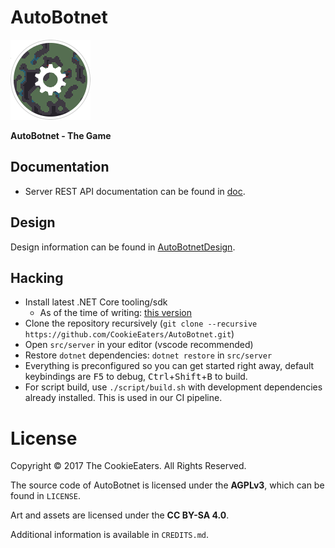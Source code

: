 
# AutoBotnet

<img src="media/logo.png" width="128" height="128" />

**AutoBotnet - The Game**

## Documentation

- Server REST API documentation can be found in [doc](doc/).

## Design

Design information can be found in [AutoBotnetDesign](https://github.com/CookieEaters/AutoBotnetDesign).

## Hacking

- Install latest .NET Core tooling/sdk
  - As of the time of writing: [this version](https://github.com/dotnet/core/blob/master/release-notes/download-archives/2.0.5-download.md)
- Clone the repository recursively (`git clone --recursive https://github.com/CookieEaters/AutoBotnet.git`)
- Open `src/server` in your editor (vscode recommended)
- Restore `dotnet` dependencies: `dotnet restore` in `src/server`
- Everything is preconfigured so you can get started right away, default keybindings are <kbd>F5</kbd> to debug, <kbd>Ctrl</kbd>+<kbd>Shift</kbd>+<kbd>B</kbd> to build.
- For script build, use `./script/build.sh` with development dependencies
already installed. This is used in our CI pipeline.

# License

Copyright © 2017 The CookieEaters. All Rights Reserved.

The source code of AutoBotnet is licensed under the **AGPLv3**, which can
be found in `LICENSE`.

Art and assets are licensed under the **CC BY-SA 4.0**.

Additional information is available in `CREDITS.md`.
